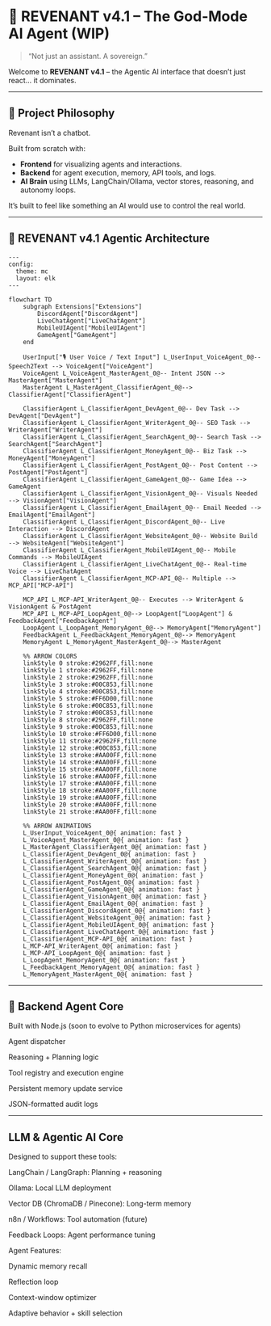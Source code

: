 # 🌌 REVENANT v4.1 – The God-Mode AI Agent (WIP)

> “Not just an assistant. A sovereign.”

Welcome to **REVENANT v4.1** – the Agentic AI interface that doesn’t just react... it dominates.

---

## 🧠 Project Philosophy

Revenant isn’t a chatbot.

Built from scratch with:
- **Frontend** for visualizing agents and interactions.
- **Backend** for agent execution, memory, API tools, and logs.
- **AI Brain** using LLMs, LangChain/Ollama, vector stores, reasoning, and autonomy loops.

It’s built to feel like something an AI would use to control the real world.

---


## 🧭 REVENANT v4.1 Agentic Architecture

```mermaid
---
config:
  theme: mc
  layout: elk
---

flowchart TD
    subgraph Extensions["Extensions"]
        DiscordAgent["DiscordAgent"]
        LiveChatAgent["LiveChatAgent"]
        MobileUIAgent["MobileUIAgent"]
        GameAgent["GameAgent"]
    end

    UserInput["🎙️ User Voice / Text Input"] L_UserInput_VoiceAgent_0@-- Speech2Text --> VoiceAgent["VoiceAgent"]
    VoiceAgent L_VoiceAgent_MasterAgent_0@-- Intent JSON --> MasterAgent["MasterAgent"]
    MasterAgent L_MasterAgent_ClassifierAgent_0@--> ClassifierAgent["ClassifierAgent"]

    ClassifierAgent L_ClassifierAgent_DevAgent_0@-- Dev Task --> DevAgent["DevAgent"]
    ClassifierAgent L_ClassifierAgent_WriterAgent_0@-- SEO Task --> WriterAgent["WriterAgent"]
    ClassifierAgent L_ClassifierAgent_SearchAgent_0@-- Search Task --> SearchAgent["SearchAgent"]
    ClassifierAgent L_ClassifierAgent_MoneyAgent_0@-- Biz Task --> MoneyAgent["MoneyAgent"]
    ClassifierAgent L_ClassifierAgent_PostAgent_0@-- Post Content --> PostAgent["PostAgent"]
    ClassifierAgent L_ClassifierAgent_GameAgent_0@-- Game Idea --> GameAgent
    ClassifierAgent L_ClassifierAgent_VisionAgent_0@-- Visuals Needed --> VisionAgent["VisionAgent"]
    ClassifierAgent L_ClassifierAgent_EmailAgent_0@-- Email Needed --> EmailAgent["EmailAgent"]
    ClassifierAgent L_ClassifierAgent_DiscordAgent_0@-- Live Interaction --> DiscordAgent
    ClassifierAgent L_ClassifierAgent_WebsiteAgent_0@-- Website Build --> WebsiteAgent["WebsiteAgent"]
    ClassifierAgent L_ClassifierAgent_MobileUIAgent_0@-- Mobile Commands --> MobileUIAgent
    ClassifierAgent L_ClassifierAgent_LiveChatAgent_0@-- Real-time Voice --> LiveChatAgent
    ClassifierAgent L_ClassifierAgent_MCP-API_0@-- Multiple --> MCP_API["MCP-API"]

    MCP_API L_MCP-API_WriterAgent_0@-- Executes --> WriterAgent & VisionAgent & PostAgent
    MCP_API L_MCP-API_LoopAgent_0@--> LoopAgent["LoopAgent"] & FeedbackAgent["FeedbackAgent"]
    LoopAgent L_LoopAgent_MemoryAgent_0@--> MemoryAgent["MemoryAgent"]
    FeedbackAgent L_FeedbackAgent_MemoryAgent_0@--> MemoryAgent
    MemoryAgent L_MemoryAgent_MasterAgent_0@--> MasterAgent

    %% ARROW COLORS
    linkStyle 0 stroke:#2962FF,fill:none
    linkStyle 1 stroke:#2962FF,fill:none
    linkStyle 2 stroke:#2962FF,fill:none
    linkStyle 3 stroke:#00C853,fill:none
    linkStyle 4 stroke:#00C853,fill:none
    linkStyle 5 stroke:#FF6D00,fill:none
    linkStyle 6 stroke:#00C853,fill:none
    linkStyle 7 stroke:#00C853,fill:none
    linkStyle 8 stroke:#2962FF,fill:none
    linkStyle 9 stroke:#00C853,fill:none
    linkStyle 10 stroke:#FF6D00,fill:none
    linkStyle 11 stroke:#2962FF,fill:none
    linkStyle 12 stroke:#00C853,fill:none
    linkStyle 13 stroke:#AA00FF,fill:none
    linkStyle 14 stroke:#AA00FF,fill:none
    linkStyle 15 stroke:#AA00FF,fill:none
    linkStyle 16 stroke:#AA00FF,fill:none
    linkStyle 17 stroke:#AA00FF,fill:none
    linkStyle 18 stroke:#AA00FF,fill:none
    linkStyle 19 stroke:#AA00FF,fill:none
    linkStyle 20 stroke:#AA00FF,fill:none
    linkStyle 21 stroke:#AA00FF,fill:none

    %% ARROW ANIMATIONS
    L_UserInput_VoiceAgent_0@{ animation: fast }
    L_VoiceAgent_MasterAgent_0@{ animation: fast }
    L_MasterAgent_ClassifierAgent_0@{ animation: fast }
    L_ClassifierAgent_DevAgent_0@{ animation: fast }
    L_ClassifierAgent_WriterAgent_0@{ animation: fast }
    L_ClassifierAgent_SearchAgent_0@{ animation: fast }
    L_ClassifierAgent_MoneyAgent_0@{ animation: fast }
    L_ClassifierAgent_PostAgent_0@{ animation: fast }
    L_ClassifierAgent_GameAgent_0@{ animation: fast }
    L_ClassifierAgent_VisionAgent_0@{ animation: fast }
    L_ClassifierAgent_EmailAgent_0@{ animation: fast }
    L_ClassifierAgent_DiscordAgent_0@{ animation: fast }
    L_ClassifierAgent_WebsiteAgent_0@{ animation: fast }
    L_ClassifierAgent_MobileUIAgent_0@{ animation: fast }
    L_ClassifierAgent_LiveChatAgent_0@{ animation: fast }
    L_ClassifierAgent_MCP-API_0@{ animation: fast }
    L_MCP-API_WriterAgent_0@{ animation: fast }
    L_MCP-API_LoopAgent_0@{ animation: fast }
    L_LoopAgent_MemoryAgent_0@{ animation: fast }
    L_FeedbackAgent_MemoryAgent_0@{ animation: fast }
    L_MemoryAgent_MasterAgent_0@{ animation: fast }
```
---
## 🧠 Backend Agent Core
Built with Node.js (soon to evolve to Python microservices for agents)

Agent dispatcher

Reasoning + Planning logic

Tool registry and execution engine

Persistent memory update service

JSON-formatted audit logs

---
## LLM & Agentic AI Core
Designed to support these tools:

  LangChain / LangGraph: Planning + reasoning

  Ollama: Local LLM deployment

  Vector DB (ChromaDB / Pinecone): Long-term memory

  n8n / Workflows: Tool automation (future)

  Feedback Loops: Agent performance tuning

Agent Features:

  Dynamic memory recall

  Reflection loop

  Context-window optimizer

  Adaptive behavior + skill selection




